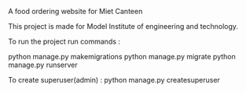 
A food ordering website for Miet Canteen   

This project is made for Model Institute of engineering and technology.

To run the project run commands :

python manage.py makemigrations
python manage.py migrate
python manage.py runserver


To create superuser(admin) :
python manage.py createsuperuser
